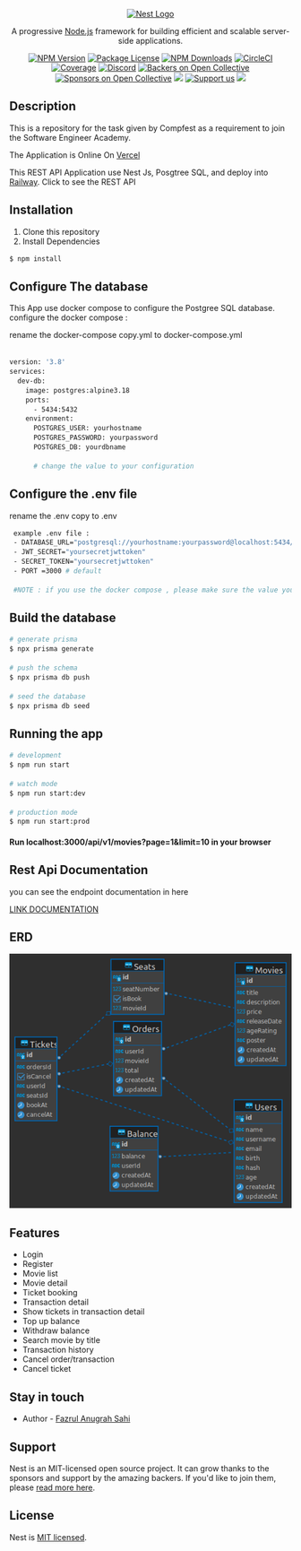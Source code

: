 <p align="center">
  <a href="http://nestjs.com/" target="blank"><img src="https://nestjs.com/img/logo-small.svg" width="200" alt="Nest Logo" /></a>
</p>

[circleci-image]: https://img.shields.io/circleci/build/github/nestjs/nest/master?token=abc123def456
[circleci-url]: https://circleci.com/gh/nestjs/nest

  <p align="center">A progressive <a href="http://nodejs.org" target="_blank">Node.js</a> framework for building efficient and scalable server-side applications.</p>
    <p align="center">
<a href="https://www.npmjs.com/~nestjscore" target="_blank"><img src="https://img.shields.io/npm/v/@nestjs/core.svg" alt="NPM Version" /></a>
<a href="https://www.npmjs.com/~nestjscore" target="_blank"><img src="https://img.shields.io/npm/l/@nestjs/core.svg" alt="Package License" /></a>
<a href="https://www.npmjs.com/~nestjscore" target="_blank"><img src="https://img.shields.io/npm/dm/@nestjs/common.svg" alt="NPM Downloads" /></a>
<a href="https://circleci.com/gh/nestjs/nest" target="_blank"><img src="https://img.shields.io/circleci/build/github/nestjs/nest/master" alt="CircleCI" /></a>
<a href="https://coveralls.io/github/nestjs/nest?branch=master" target="_blank"><img src="https://coveralls.io/repos/github/nestjs/nest/badge.svg?branch=master#9" alt="Coverage" /></a>
<a href="https://discord.gg/G7Qnnhy" target="_blank"><img src="https://img.shields.io/badge/discord-online-brightgreen.svg" alt="Discord"/></a>
<a href="https://opencollective.com/nest#backer" target="_blank"><img src="https://opencollective.com/nest/backers/badge.svg" alt="Backers on Open Collective" /></a>
<a href="https://opencollective.com/nest#sponsor" target="_blank"><img src="https://opencollective.com/nest/sponsors/badge.svg" alt="Sponsors on Open Collective" /></a>
  <a href="https://paypal.me/kamilmysliwiec" target="_blank"><img src="https://img.shields.io/badge/Donate-PayPal-ff3f59.svg"/></a>
    <a href="https://opencollective.com/nest#sponsor"  target="_blank"><img src="https://img.shields.io/badge/Support%20us-Open%20Collective-41B883.svg" alt="Support us"></a>
  <a href="https://twitter.com/nestframework" target="_blank"><img src="https://img.shields.io/twitter/follow/nestframework.svg?style=social&label=Follow"></a>
</p>
  <!--[![Backers on Open Collective](https://opencollective.com/nest/backers/badge.svg)](https://opencollective.com/nest#backer)
  [![Sponsors on Open Collective](https://opencollective.com/nest/sponsors/badge.svg)](https://opencollective.com/nest#sponsor)-->

## Description

This is a repository for the task given by Compfest as a requirement to join the Software Engineer Academy.

The Application is Online On [Vercel](https://seacinema.vercel.app/)

This REST API Application use Nest Js, Posgtree SQL, and deploy into [Railway](https://movie-booking-app-production.up.railway.app/api/v1/movies?page=1&limit=10). Click to see the REST API

## Installation

1. Clone this repository
2. Install Dependencies

```bash
$ npm install
```

## Configure The database

This App use docker compose to configure the Postgree SQL database.
configure the docker compose :

rename the docker-compose copy.yml to docker-compose.yml

```bash

version: '3.8'
services:
  dev-db:
    image: postgres:alpine3.18
    ports:
      - 5434:5432
    environment:
      POSTGRES_USER: yourhostname
      POSTGRES_PASSWORD: yourpassword
      POSTGRES_DB: yourdbname

      # change the value to your configuration

```

## Configure the .env file

rename the .env copy to .env

```bash
 example .env file :
 - DATABASE_URL="postgresql://yourhostname:yourpassword@localhost:5434/yourdbname?schema=public"
 - JWT_SECRET="yoursecretjwttoken"
 - SECRET_TOKEN="yoursecretjwttoken"
 - PORT =3000 # default

 #NOTE : if you use the docker compose , please make sure the value you use in the .env DATABASE_URL same with value you use in docker-compose.yml
```

## Build the database

```bash
# generate prisma
$ npx prisma generate

# push the schema
$ npx prisma db push

# seed the database
$ npx prisma db seed
```

## Running the app

```bash
# development
$ npm run start

# watch mode
$ npm run start:dev

# production mode
$ npm run start:prod
```

#### Run localhost:3000/api/v1/movies?page=1&limit=10 in your browser

## Rest Api Documentation

you can see the endpoint documentation in here

[LINK DOCUMENTATION](https://documenter.getpostman.com/view/21962409/2s946e9tW4#sea-cinema-rest-api)

## ERD

![Alt text](erd.png 'ERD')

## Features

- Login
- Register
- Movie list
- Movie detail
- Ticket booking
- Transaction detail
- Show tickets in transaction detail
- Top up balance
- Withdraw balance
- Search movie by title
- Transaction history
- Cancel order/transaction
- Cancel ticket

## Stay in touch

- Author - [Fazrul Anugrah Sahi](https://instagram.com/fzrsahi)

## Support

Nest is an MIT-licensed open source project. It can grow thanks to the sponsors and support by the amazing backers. If you'd like to join them, please [read more here](https://docs.nestjs.com/support).

## License

Nest is [MIT licensed](LICENSE).
